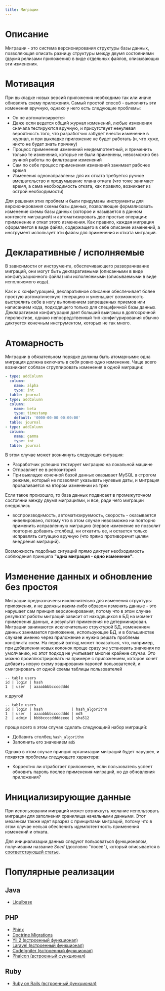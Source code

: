 ```yaml
---
title: Миграции
---
```


# Описание

Миграции - это система версионирования структуры базы данных, 
позволяющая описать разницу структуры между двумя состояниями (двумя
релизами приложения) в виде отдельных файлов, описывающих эти изменения.

# Мотивация

При выкладке новых версий приложения необходимо так или иначе обновлять
схему приложения. Самый простой способ - выполнять эти изменения 
вручную, однако у него есть следующие проблемы:

- Он не автоматизируется
- Даже если ведется общий журнал изменений, любые изменения сначала 
тестируются вручную, и присутствует ненулевая вероятность того, что
разработчик забудет внести изменение в журнал, и при выкладке 
приложение не будет работать (и, что хуже, никто не будет знать 
причину)
- Процесс применения изменений неидемпотентный, и применить только те
изменения, которые не были применены, невозможно без ручной работы по
фильтрации изменений
- Сам по себе процесс применения изменений занимает рабочее время
- Изменения однонаправлены: для их отката требуется ручное 
вмешательство и продумывание плана отката (что тоже занимает время, 
а сама необходимость отката, как правило, возникает из острой 
необходимости)

Для решения этих проблем и были придуманы инструменты для 
версионирования схемы базы данных, позволяющие формализовать 
изменение схемы базы данных (которое и называется в данном контексте 
миграцией) и автоматизировать две простые операции: применение и откат
этого изменения. Как правило, каждая миграция оформляется в виде файла,
содержащего в себе описание изменений, а инструмент использует эти 
файлы для применения и отката миграций.

# Декларативные / исполняемые

В зависимости от инструмента, обеспечивающего разворачивание миграций,
они могут быть декларативными (описанными в виде конфигурационного 
файла) или исполняемыми (описываемыми в виде исполняемого кода).

Как и с конфигурацией, декларативное описание обеспечивает более 
простую автоматическую генерацию и уменьшает возможность выстрелить 
себе в ногу выполнением запрещенных приемов или написанием кода,
подходящего только для специфичной базы данных. Декларативная 
конфигурация дает больший выигрыш в долгосрочной перспективе, однако
непосредственный тип конфигурирования обычно диктуется конечным 
инструментом, которых не так много.

# Атомарность

Миграции в обязательном порядке должны быть атомарными: одна миграция
должна включать в себя ровно одно изменение. Чаще всего возникает 
соблазн сгруппировать изменения в одной миграции:

```yml
- type: addColumn
  column:
    name: alpha
    type: int
  table: journal
- type: addColumn
  column:
    name: beta
    type: timestamp
    default: '0000-00-00 00:00:00'
  table: journal
- type: addColumn
  column:
    name: gamma
    type: int
  table: journal
```

В этом случае может возникнуть следующая ситуация:

- Разработчик успешно тестирует миграцию на локальной машине
- Отправляет ее в репозиторий
- При выкладке конечной базой данных оказывает MySQL в строгом режиме,
который не позволяет указывать нулевые даты, и миграция проваливается
на втором изменении из трех

Если такое произошло, то база данных подвисает в промежуточном 
состоянии между двумя миграциями, и все, ради чего миграции внедрялись
- воспроизводимость, автоматизируемость, скорость - оказывается 
нивелировано, потому что в этом случае невозможно ни повторно применить
исправленную миграцию (первое изменение не позволит повторно добавить 
столбец), ни откатить ее, и остается только исправлять ситуацию 
вручную (что прямо противоречит целям внедрения миграций).

Возможность подобных ситуаций прямо диктует необходимость соблюдения
принципа **"одна миграция - одно изменение"**.

# Изменение данных и обновление без простоя

Миграции предназначены исключительно для изменения структуры 
приложения, и не должны каким-либо образом изменять данные - это 
нарушает сам принцип версионирования, потому что в этом случае 
результат работы миграций зависит от находящихся в БД на момент 
применения данных, и результат применения не детерминирован. 
Миграции занимаются исключительно структурой БД, изменением данных 
занимается приложение, использующее БД, и в большинстве случаев именно 
через приложение и нужно решать проблемы конфликта схем. На первый 
взгляд может показаться, что, например, при добавлении новых колонок
проще сразу же установить значения по умолчанию, но этот подход не 
учитывает многие крайние случаи. Это можно проиллюстрировать на примере
с приложением, которое хочет добавить новую схему хэширования паролей
пользователей, и смигрировать от одной схемы таблицы пользователей

    -- table users
    id | login | hash
    1  | user  | aaaabbbbccccdddd
    
к другой

    -- table users
    id | login | hash             | hash_algorithm
    1  | user  | aaaabbbbccccdddd | md5
    2  | admin | bbbbccccddddeeee | sha512
    
проще всего в этом случае сделать следующиий набор миграций:

- Добавить столбец `hash_algorithm`
- Заполнить его значением `md5`

Однако в этом случае принцип организации миграций будет нарушен, и
появятся проблемы следующего характера:

- Корректно ли отработает приложение, если пользователь успеет обновить 
пароль послее применения миграций, но до обновления приложения?

# Инициализирующие данные

При использовании миграций может возникнуть желание использовать 
миграции для заполнения хранилища начальными данными. Этот механизм 
также идет вразрез с принципами миграций, потому что в этом случае
нельзя обеспечить идемпотентность применения изменений и отката.

Для инициализации данных следуют пользоваться функционалом, получившим
название *Seed* (дословно "посев"), который описывается в 
[соответствующей статье](seed).

# Популярные реализации

## Java

- [Liquibase][liquibase]

## PHP

- [Phinx][phinx]
- [Doctrine Migrations][doctrine-migrations]
- [Yii 2 (встроенный функционал)][yii]
- [Laravel (встроенный функционал)][laravel]
- [CodeIgniter (встроенный функционал)][codeigniter]
- [Phalcon (встроенный функционал)][phalcon]

## Ruby

- [Ruby on Rails (встроенный функционал)][ruby-on-rails]

  [liquibase]: http://www.liquibase.org/
  [phinx]: https://phinx.org/
  [doctrine-migrations]: https://github.com/doctrine/migrations
  [yii]: http://www.yiiframework.com/doc-2.0/guide-db-migrations.html
  [laravel]: https://laravel.com/docs/5.4/migrations
  [codeigniter]: https://www.codeigniter.com/user_guide/libraries/migration.html
  [phalcon]: https://docs.phalconphp.com/en/latest/reference/migrations.html
  [ruby-on-rails]: http://rubyonrails.org/